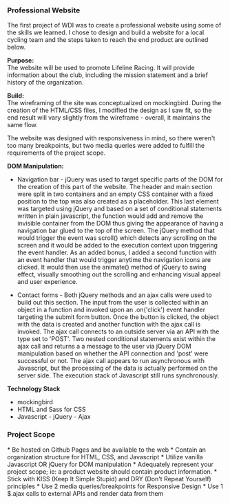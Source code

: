 ### Professional Website

The first project of WDI was to create a professional website using some of the skills we learned.  I chose to design and build a website for a local cycling team and the steps taken to reach the end product are outlined below.

 **Purpose:**<br>
The website will be used to promote Lifeline Racing.  It will provide information about the club, including the mission statement and a brief history of the organization.

**Build:**<br>
The wireframing of the site was conceptualized on mockingbird.  During the creation of the HTML/CSS files, I modified the design as I saw fit, so the end result will vary slightly from the wireframe - overall, it maintains the same flow.  

The website was designed with responsiveness in mind, so there weren't too many breakpoints, but two media queries were added to fulfill the requirements of the project scope.

**DOM Manipulation:**
- Navigation bar - jQuery was used to target specific parts of the DOM for the creation of this part of the website.  The header and main section were split in two containers and an empty CSS container with a fixed position to the top was also created as a placeholder.  This last element was targeted using jQuery and based on a set of conditional statements written in plain javascript, the function would add and remove the invisible container from the DOM thus giving the appearance of having a navigation bar glued to the top of the screen.  The jQuery method that would trigger the event was scroll() which detects any scrolling on the screen and it would be added to the execution context upon triggering the event handler.  As an added bonus, I added a second function with an event handler that would trigger anytime the navigation icons are clicked. It would then use the animate() method of jQuery to swing effect, visually smoothing out the scrolling and enhancing visual appeal and user experience. <br>

- Contact forms - Both jQuery methods and an ajax calls were used to build out this section.  The input from the user is collected within an object in a function and invoked upon an .on('click') event handler targeting the submit form button.  Once the button is clicked, the object with the data is created and another function with the ajax call is invoked.  The ajax call connects to an outside server via an API with the type set to 'POST'.  Two nested conditional statements exist within the ajax call and returns a a message to the user via jQuery DOM manipulation based on whether the API connection and 'post' were successful or not.  The ajax call appears to run asynchronous with Javascript, but the processing of the data is actually performed on the server side.  The execution stack of Javascript still runs synchronously.


**Technology Stack**<br>
- mockingbird
- HTML and Sass for CSS
- Javascript - jQuery - Ajax


<h3>Project Scope</h3>
* Be hosted on Github Pages and be available to the web
* Contain an organization structure for HTML, CSS, and Javascript
* Utilize vanilla Javascript OR jQuery for DOM manipulation
* Adequately represent your project scope; ie: a product website should contain product information.
* Stick with KISS (Keep It Simple Stupid) and DRY (Don't Repeat Yourself) principles
* Use 2 media queries/breakpoints for Responsive Design
* Use 1 $.ajax calls to external APIs and render data from them
